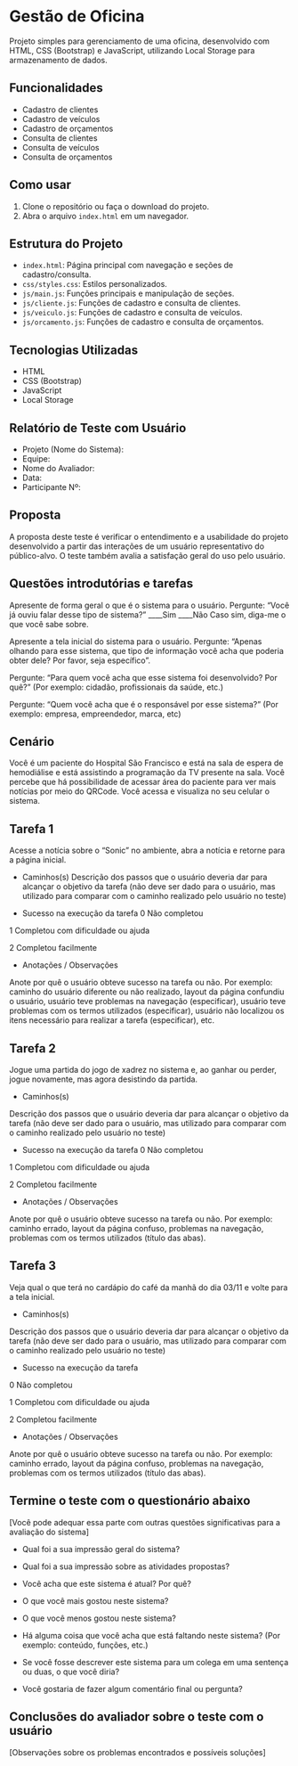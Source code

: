 # Gestão de Oficina

Projeto simples para gerenciamento de uma oficina, desenvolvido com HTML, CSS (Bootstrap) e JavaScript, utilizando Local Storage para armazenamento de dados.

## Funcionalidades

- Cadastro de clientes
- Cadastro de veículos
- Cadastro de orçamentos
- Consulta de clientes
- Consulta de veículos
- Consulta de orçamentos

## Como usar

1. Clone o repositório ou faça o download do projeto.
2. Abra o arquivo `index.html` em um navegador.

## Estrutura do Projeto

- `index.html`: Página principal com navegação e seções de cadastro/consulta.
- `css/styles.css`: Estilos personalizados.
- `js/main.js`: Funções principais e manipulação de seções.
- `js/cliente.js`: Funções de cadastro e consulta de clientes.
- `js/veiculo.js`: Funções de cadastro e consulta de veículos.
- `js/orcamento.js`: Funções de cadastro e consulta de orçamentos.

## Tecnologias Utilizadas

- HTML
- CSS (Bootstrap)
- JavaScript
- Local Storage

## Relatório de Teste com Usuário

- Projeto (Nome do Sistema):
- Equipe:				
- Nome do Avaliador:
- Data:           				
- Participante Nº:

## Proposta
A proposta deste teste é verificar o entendimento e a usabilidade do projeto desenvolvido a partir das interações de um usuário representativo do público-alvo. O teste também avalia a satisfação geral do uso pelo usuário.

## Questões introdutórias e tarefas

Apresente de forma geral o que é o sistema para o usuário. Pergunte: “Você já ouviu falar desse tipo de sistema?”
____Sim    ____Não
Caso sim, diga-me o que você sabe sobre.



Apresente a tela inicial do sistema para o usuário. Pergunte: “Apenas olhando para esse sistema, que tipo de informação você acha que poderia obter dele? Por favor, seja específico”.



Pergunte: “Para quem você acha que esse sistema foi desenvolvido? Por quê?” (Por exemplo: cidadão, profissionais da saúde, etc.)



Pergunte: “Quem você acha que é o responsável por esse sistema?” (Por exemplo: empresa, empreendedor, marca, etc)


## Cenário

Você é um paciente do Hospital São Francisco e está na sala de espera de hemodiálise e está assistindo a programação da TV presente na sala. Você percebe que há possibilidade de acessar área do paciente para ver mais notícias por meio do QRCode. Você acessa e visualiza no seu celular o sistema.

## Tarefa 1
Acesse a notícia sobre o “Sonic” no ambiente, abra a notícia e retorne para a página inicial.

* Caminhos(s)
	Descrição dos passos que o usuário deveria dar para alcançar o objetivo da tarefa (não deve ser dado para o usuário, mas utilizado para comparar com o caminho realizado pelo usuário no teste)	

* Sucesso na execução da tarefa
 0
  Não completou

 1
  Completou com dificuldade ou ajuda

 2
  Completou facilmente

 * Anotações / Observações
 
 Anote por quê o usuário obteve sucesso na tarefa ou não. Por exemplo: caminho do usuário diferente ou não realizado, layout da página confundiu o usuário, usuário teve problemas na navegação (especificar), usuário teve problemas com os termos utilizados (especificar), usuário não localizou os itens necessário para realizar a tarefa (especificar), etc.
 

## Tarefa 2
Jogue uma partida do jogo de xadrez no sistema e, ao ganhar ou perder, jogue novamente, mas agora desistindo da partida.

* Caminhos(s)
		
Descrição dos passos que o usuário deveria dar para alcançar o objetivo da tarefa (não deve ser dado para o usuário, mas utilizado para comparar com o caminho realizado pelo usuário no teste)

* Sucesso na execução da tarefa
 0
  Não completou

 1
  Completou com dificuldade ou ajuda

 2
  Completou facilmente

* Anotações / Observações

Anote por quê o usuário obteve sucesso na tarefa ou não. Por exemplo: caminho errado, layout da página confuso, problemas na navegação, problemas com os termos utilizados (título das abas).



## Tarefa 3
Veja qual o que terá no cardápio do café da manhã do dia 03/11 e volte para a tela inicial. 

* Caminhos(s)
		

Descrição dos passos que o usuário deveria dar para alcançar o objetivo da tarefa (não deve ser dado para o usuário, mas utilizado para comparar com o caminho realizado pelo usuário no teste)

* Sucesso na execução da tarefa

 0
   Não completou

 1
   Completou com dificuldade ou ajuda

 2
   Completou facilmente

* Anotações / Observações
  
Anote por quê o usuário obteve sucesso na tarefa ou não. Por exemplo: caminho errado, layout da página confuso, problemas na navegação, problemas com os termos utilizados (título das abas).


## Termine o teste com o questionário abaixo 
[Você pode adequar essa parte com outras questões significativas para a avaliação do sistema]

- Qual foi a sua impressão geral do sistema?

  
- Qual foi a sua impressão sobre as atividades propostas?

  
- Você acha que este sistema é atual? Por quê?

  
- O que você mais gostou neste sistema?


- O que você menos gostou neste sistema?

  
- Há alguma coisa que você acha que está faltando neste sistema? (Por exemplo: conteúdo, funções, etc.)

  
- Se você fosse descrever este sistema para um colega em uma sentença ou duas, o que você diria?

  
- Você gostaria de fazer algum comentário final ou pergunta?

  

## Conclusões do avaliador sobre o teste com o usuário
[Observações sobre os problemas encontrados e possíveis soluções]


